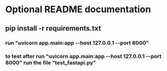 # Optional README documentation 
## pip install -r requirements.txt
### run "uvicorn app.main:app --host 127.0.0.1 --port 8000"
### to test after run "uvicorn app.main:app --host 127.0.0.1 --port 8000"  run the file "test_fastapi.py"
